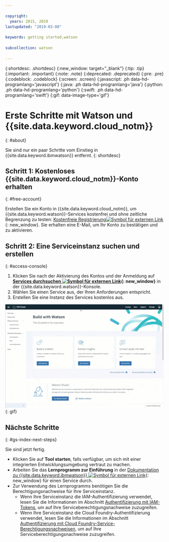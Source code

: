 ```yaml
---

copyright:
  years: 2015, 2019
lastupdated: "2019-03-08"

keywords: getting started,watson

subcollection: watson

---
```


{:shortdesc: .shortdesc}
{:new_window: target="_blank"}
{:tip: .tip}
{:important: .important}
{:note: .note}
{:deprecated: .deprecated}
{:pre: .pre}
{:codeblock: .codeblock}
{:screen: .screen}
{:javascript: .ph data-hd-programlang='javascript'}
{:java: .ph data-hd-programlang='java'}
{:python: .ph data-hd-programlang='python'}
{:swift: .ph data-hd-programlang='swift'}
{:gif: data-image-type='gif'}

# Erste Schritte mit Watson und {{site.data.keyword.cloud_notm}}
{: #about}

Sie sind nur ein paar Schritte vom Einstieg in {{site.data.keyword.ibmwatson}} entfernt.
{: shortdesc}

## Schritt 1: Kostenloses {{site.data.keyword.cloud_notm}}-Konto erhalten
{: #free-account}

Erstellen Sie ein Konto in {{site.data.keyword.cloud_notm}}, um {{site.data.keyword.watson}}-Services kostenfrei und ohne zeitliche Begrenzung zu testen: [Kostenfreie Registrierung![Symbol für externen Link](../../icons/launch-glyph.svg "Symbol für externen Link")](https://{DomainName}/registration/?target=%2Fdeveloper%2Fwatson%2Fdashboard){: new_window}. Sie erhalten eine E-Mail, um Ihr Konto zu bestätigen und zu aktivieren.

## Schritt 2: Eine Serviceinstanz suchen und erstellen
{: #access-console}

1.  Klicken Sie nach der Aktivierung des Kontos und der Anmeldung auf **[Services durchsuchen ![Symbol für externen Link](../../icons/launch-glyph.svg "Symbol für externen Link")](https://{DomainName}/developer/watson/services){: new_window}** in der {{site.data.keyword.watson}}-Konsole. 
1.  Wählen Sie einen Service aus, der Ihren Anforderungen entspricht.
1.  Erstellen Sie eine Instanz des Services kostenlos aus.

![Auf das Menü und dann auf Watson klicken](images/ic-create-service.gif){: gif}

## Nächste Schritte
{: #gs-index-next-steps}

Sie sind jetzt fertig.

- Klicken Sie auf **Tool starten**, falls verfügbar, um sich mit einer integrierten Entwicklungsumgebung vertraut zu machen. 
- Arbeiten Sie das **Lernprogramm zur Einführung** in der [Dokumentation zu {{site.data.keyword.ibmwatson}} ![Symbol für externen Link](../../icons/launch-glyph.svg "Symbol für externen Link")](https://{DomainName}/developer/watson/documentation){: new_window} für einen Service durch. 
- Zur Verwendung des Lernprogramms benötigen Sie die Berechtigungsnachweise für Ihre Serviceinstanz. 
    - Wenn Ihre Serviceinstanz die IAM-Authentifizierung verwendet, lesen Sie die Informationen im Abschnitt [Authentifizierung mit IAM-Tokens](/docs/services/watson?topic=watson-iam), um auf Ihre Serviceberechtigungsnachweise zuzugreifen. 
    - Wenn Ihre Serviceinstanz die Cloud Foundry-Authentifizierung verwendet, lesen Sie die Informationen im Abschnitt [Authentifizierung mit Cloud Foundry-Service-Berechtigungsnachweisen](/docs/services/watson?topic=watson-creating-credentials#creating-credentials), um auf Ihre Serviceberechtigungsnachweise zuzugreifen. 
